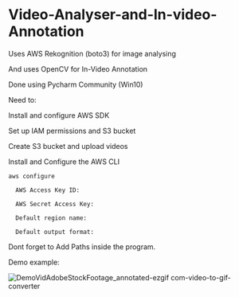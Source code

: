 # Video-Analyser-and-In-video-Annotation
Uses AWS Rekognition (boto3) for image analysing

And uses OpenCV for In-Video Annotation

Done using Pycharm Community (Win10)

Need to:

  Install and configure AWS SDK
  
  Set up IAM permissions and S3 bucket
  
  Create S3 bucket and upload videos
  
  
  Install and Configure the AWS CLI
  
    aws configure
    
      AWS Access Key ID: 
      
      AWS Secret Access Key: 
      
      Default region name: 
      
      Default output format: 
      

  Dont forget to Add Paths inside the program.


Demo example:


![DemoVidAdobeStockFootage_annotated-ezgif com-video-to-gif-converter](https://github.com/user-attachments/assets/f4bb3ea4-28f2-4c11-8250-7198f5973b78)

